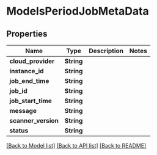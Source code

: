 # ModelsPeriodJobMetaData

## Properties

Name | Type | Description | Notes
------------ | ------------- | ------------- | -------------
**cloud_provider** | **String** |  |
**instance_id** | **String** |  |
**job_end_time** | **String** |  |
**job_id** | **String** |  |
**job_start_time** | **String** |  |
**message** | **String** |  |
**scanner_version** | **String** |  |
**status** | **String** |  |

[[Back to Model list]](./README.md#documentation-for-models) [[Back to API list]](./README.md#documentation-for-api-endpoints) [[Back to README]](../README.md)

